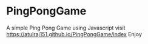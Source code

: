 # PingPongGame

A simple Ping Pong Game using Javascript
visit https://atulraj151.github.io/PingPongGame/index
Enjoy 
